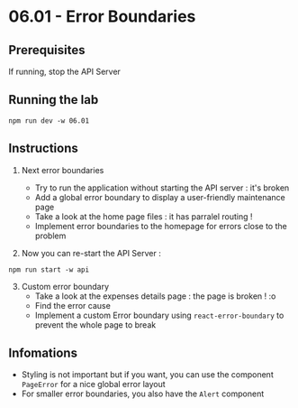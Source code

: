 # 06.01 - Error Boundaries

## Prerequisites

If running, stop the API Server

## Running the lab

```
npm run dev -w 06.01
```

## Instructions

1. Next error boundaries

   - Try to run the application without starting the API server : it's broken
   - Add a global error boundary to display a user-friendly maintenance page
   - Take a look at the home page files : it has parralel routing !
   - Implement error boundaries to the homepage for errors close to the problem

2. Now you can re-start the API Server :

```
npm run start -w api
```

3. Custom error boundary
   - Take a look at the expenses details page : the page is broken ! :o
   - Find the error cause
   - Implement a custom Error boundary using `react-error-boundary` to prevent the whole page to break

## Infomations

- Styling is not important but if you want, you can use the component `PageError` for a nice global error layout
- For smaller error boundaries, you also have the `Alert` component
